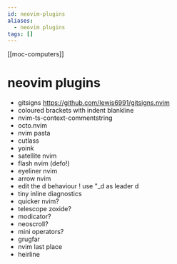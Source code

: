 ```yaml
---
id: neovim-plugins
aliases:
  - neovim plugins
tags: []
---
```


[[moc-computers]]

# neovim plugins

- gitsigns https://github.com/lewis6991/gitsigns.nvim
- coloured brackets with indent blankline
- nvim-ts-context-commentstring
- octo.nvim
- nvim pasta
- cutlass
- yoink
- satellite nvim
- flash nvim (defo!)
- eyeliner nvim
- arrow nvim
- edit the d behaviour ! use "\_d as leader d
- tiny inline diagnostics
- quicker nvim?
- telescope zoxide?
- modicator?
- neoscroll?
- mini operators?
- grugfar
- nvim last place
- heirline
